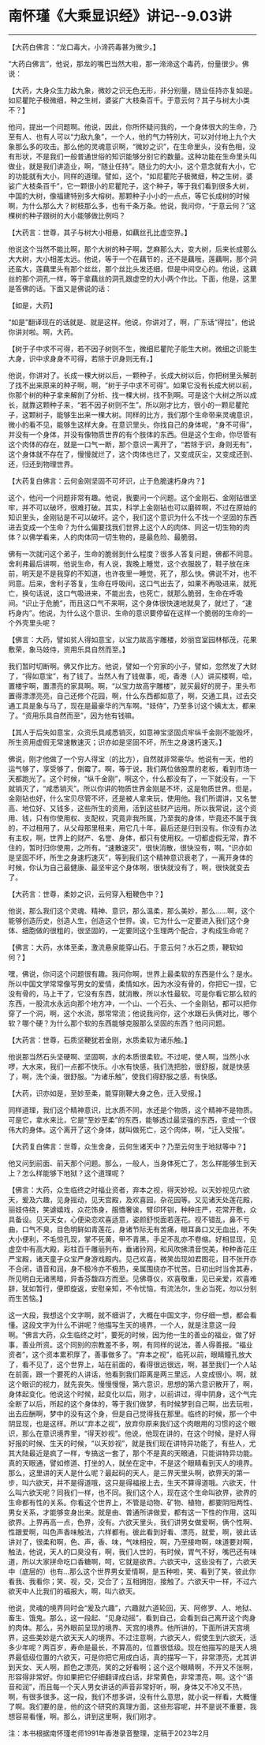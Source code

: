 # 南怀瑾《大乘显识经》讲记--9.03讲

------

【大药白佛言：“龙口毒大，小渧药毒甚为微少。】

“大药白佛言”，他说，那龙的嘴巴当然大啦，那一渧渧这个毒药，份量很少。佛说：

【大药，大身众生力敌九象，微妙之识无色无形，非分别量，随业任持亦复如是。如尼瞿陀子极微细，种之生树，婆娑广大枝条百千。于意云何？其子与树大小类不？】

他问，提出一个问题啊。他说，因此，你所怀疑问我的，一个身体很大的生命，乃至有人、也有人可以“力敌九象”，一个人，他的气力特别大，可以对付地上九个大象那么多的攻击。那么他的灵魂意识啊，“微妙之识”，在生命里头，没有色相，没有形状，不是我们一般普通世俗的知识能够分别它的数量。这种功能在生命里头叫做业，就是我们讲造业，啊，“随业任持”。随业力的大小，这个意念就有大小，它的功能就有大小，同样的道理。譬如，这个，“如尼瞿陀子极微细，种之生树，婆娑广大枝条百千”，它一颗很小的尼瞿陀子，这个种子，等于我们看到很多大树，中国的大树，像福建特别多大榕树。那颗种子小小的一点点，等它长成树的时候啊，为什么那么大？树枝那么多，也有千条万条。他说，我问你，“于意云何？”这棵树的种子跟树的大小能够做比例吗？

【大药言：世尊，其子与树大小相悬，如藕丝孔比虚空界。】

他说这个当然不能比啊，那个大树的种子啊，芝麻那么大，变大树，后来长成那么大大树，大小相差太远。他说，等于一个在藕节的，还不是藕哦，莲藕啊，那个洞还蛮大，莲藕里头有那个丝丝，那个丝比头发还细，但是中间空心的。他说，这藕丝的那个洞孔一样，等于拿藕丝的洞孔跟虚空的大小两个作比。下面，他是，这里是答佛的话。下面又是佛说的话：

【如是，大药】

“如是”翻译现在的话就是、就是这样。他说，你讲对了，啊，广东话“得拉”，他说你讲对啦。啊，大药。

【树于子中求不可得，若不因子树则不生，微细尼瞿陀子能生大树。微细之识能生大身，识中求身身不可得，若除于识身则无有。】

他说，你讲对了。长成一棵大树以后，一颗种子，长成大树以后，你把树里头解剖了找不出来原来的种子啊，啊，“树于子中求不可得”。如果它没有长成大树以前，你那个树的种子拿来解剖了分析、找一棵大树，找不到啊。可是这个大树之所以成长，就靠这颗种子来，“若不因子树则不生”。所以刚才比方，很小的一颗尼瞿陀子，这颗树子，能够生出来一棵大树。同样的比方，我们那个生命带来灵魂意识，微小的看不见，能够生这样大身。在意识里头，你找自己的身体呢，“身不可得”，并没有一个身体，并没有像物质世界的有个肢体的东西。但是这个生命，你尽管有这个肉体的存在，就是一口气一断，那个意识一离开了，“若除于识，身则无有”，这个身体就不存在了，慢慢就烂了，这个肉体也烂了，又变成灰尘，又变成还到、还，归还到物理世界。

【大药复白佛言：云何金刚坚固不可坏识，止于危脆速朽身内？】

这个，他问一个问题非常有趣。他说，我要问一个问题。这个金刚石、金刚钻很坚牢，并不可以破坏，很难打破。其实，科学上金刚钻也可以磨碎啊，不过在原始的知识里头，金刚钻是不可以破坏。这个，我们这个意识为什么不找一个坚固的东西进去变成一个生命？为什么偏要找我们世界上这个人的肉体、同这一切生物的肉体？以佛学看来，人的肉体同一切生物的，是最危险、最脆弱。

佛有一次就问这个弟子，生命的脆弱到什么程度？很多人答复问题，佛都不同意。舍利弗最后讲啊，他说生命，有人说，我晚上睡觉，这个衣服脱了，鞋子放在床前，明天是不是我穿的不知道，也许夜里一睡觉，死了，那么快。佛说不对，也不同意。后来，舍利子答复，生命在呼吸间，这口气出去了，如果不再吸进来，就死亡，换句话说，这口气吸进来，不能出去，也死亡，就那么脆弱，生命在呼吸间。“识止于危脆”，而且这口气不来啊，这个身体很快速地就臭了，就烂了，“速朽身内”。他说，为什么这个意识、生命的意识要停留在这样一个脆弱的生命的一个外壳里头呢？

【佛言：大药，譬如贫人得如意宝，以宝力故高宇雕楼，妙丽宫室园林郁茂，花果敷荣，象马妓侍，资用乐具自然而至。】

我们暂时切断啊。佛又作比方。他说，譬如一个穷家的小子，譬如，忽然发了大财了，“得如意宝”，有了钱了。当然人有了钱做事，呃，香港（人）讲买楼啊，哈，置楼宇啊，置漂亮的家具啊。啊，“以宝力故高宇雕楼”，就买最好的房子，里头布置得漂漂亮亮，自己还修个花园，啊，什么东西都如意了，啊，交通工具，过去交通工具是象与马了，现在是最豪华的汽车啊。“妓侍”，乃至多讨这个姨太太，都来了。“资用乐具自然而至”，因为他有钱嘛。

【其人于后失如意宝，众资乐具咸悉销灭，如意神宝坚固贞牢纵千金刚不能毁坏，所生资用虚假无常速散速灭；识亦如是坚固不坏，所生之身速朽速灭。】

佛说，刚才他做了一个穷人得宝（的比方），自然就非常豪华。他说有一天，他的运气够了，享受够了，倒霉了。啊，等于说，我们两位做股票的老板，看到市场一天都跑光了。这个时候，“纵千金刚”，啊这个，什么都没有了，一下就没有，一下就销灭了，“咸悉销灭”。所以你讲的物质世界金刚是不坏，这是物质世界。但是，金刚钻也好，什么宝贝尽管不坏，还是被人拿来玩，使用他。我们所谓讲，又名誉高、地位好、又钱多，这些所生的资用，活到这些财产运用。所以我常说，这个资用、钱，只有你使用权、支配权，究竟非我所属，乃至我的身体，毕竟还不属于我的，不过租用了，从父母那里租来，用它几十年，最后还是归到没有。你没有办法有主权，啊，世界上的财产、名誉、身体，都只有使用权。一切都虚假无常，靠不住的，暂时归你使用，之所有。“速散速灭”，很快消散，很快没有，啊。“识亦如是坚固不坏，所生之身速朽速灭”，等到我们这个精神意识衰老了，一离开身体的时候，你认为自己最健康、最坚牢这个身体啊，很快就没有了，啊，很快就变去了。

【大药言：世尊，柔妙之识，云何穿入粗鞕色中？】

他说，那么我们这个灵魂、精神、意识，那么温柔，那么美妙，那么……啊，这个能够创造历史，创造人生，创造这个世界。诶，它为什么一定要进入我们这个身体、细胞做的很粗的，很坚固的，一定要同这个生理两个配合，才构成生命呢？

【佛言：大药，水体至柔，激流悬泉能穿山石。于意云何？水石之质，鞕软如何？】

嘿，佛说，你问这个问题很有趣。我问你啊，世界上最柔软的东西是什么？是水。所以中国文学常常像写男女的爱情，柔情如水，因为水没有骨的，你把它一捏，它没有骨的，马上干了，它没有东西，就消散，所以水性最软。可是你看它那么软的东西，一股流水永远向那个地方冲，一个山、一个石头、一个金刚钻，都可以把你穿了一个洞，啊，这个水流，那常常流；他说我问你，这个水跟石头俩对比，哪个软？哪个硬？为什么那个软的东西能够克服那么坚固的东西？他问问题。

【大药言：世尊，石质坚鞕犹若金刚，水质柔软为诸乐触。】

他说那当然石头坚硬啊、坚固啊，水的本质很柔软。不过呢，使人啊，当然小水啰，大水来，我们一点都不快乐。小水有快感，我们洗把脸，很舒服，就是快感了，啊，洗个澡，很舒服。“为诸乐触”，使我们得舒服之感，有快感。

【大药，识亦如是，至妙至柔，能穿刚鞕大身之色，迁入受报。】

同样道理，我们这个精神意识，比水质不同，水还是个物质，这个精神不是物质。可是它，拿水来比，它是“至妙至柔”的东西，能够透过最坚强的东西，变成一个很伟大的身体。这个离开了这个身体，就叫做死亡，这个肉体，啊，“迁入受报”。

【大药复白佛言：世尊，众生舍身，云何生诸天中？乃至云何生于地狱等中？】

他又问到前面、前天那个问题。那么，一般人，当身体死亡了，怎么样能够生到天上？怎么样能够下地狱？这个道理呢？

【佛言：大药，众生临终之时福业资者，弃本之视，得天妙视。以天妙视见六欲天，爰及六趣，见身摇动，见天宫殿，及欢喜园，杂花园等。又见诸天处莲花殿，丽妓侍绕，笑谑嬉戏，众花饰身，服憍奢诶，臂印环钏，种种庄严，花常开敷，众具备设。见天天女，心便染恋欢喜适意，姿颜舒悦面若莲花。视不错乱，鼻不亏曲，口气不臭，目色明鲜如青莲花，身诸节际无有苦痛，眼耳鼻口又无血出，不失大小便利，不毛惊孔现，掌不死黄，甲不青黑，手足不乱亦不卷缩。好相显现，见虚空中有高大殿，彩柱百千雕丽列布，垂诸铃网，和风吹拂清音悦美，种种香花庄严宝殿，诸天童子众宝严身游戏殿内。见己欢喜，微笑齿现如君图花，目不张开亦不合闭，语音和润，身不极冷亦不极热，亲属围绕亦不忧苦。日初出时当舍其寿，所见明白无诸黑暗，异香芬馥四方而至。见佛尊仪，欢喜敬重，见已亲爱，欢喜难辞，犹如暂行，便即旋返，安慰亲知，不令忧恼，有流法尔，生必当死，勿以分别而生苦恼。】

这一大段，我想这个文字啊，就不细讲了，大概在中国文字，你仔细一想，都会看懂。这段文字为什么不讲呢？他描写生天的境界，一个人，就是注意这一段啊。“佛言大药，众生临终之时”，要死的时候，因为他一生的善业的福业，做了好事，善业所资。这个同别的宗教差不多，啊，有同样的说法，善人得善报。“福业资者”，这个资本累积厚了，善事做多了。“弃本之视”，临死以前，眼睛瞳孔放大了，看不见了，这个世界上，站在前面的，看得很远很远，啊，甚至我们一个人站在前面，跟一个要死的人讲话，他看到我们距离是两三里远，人变成很小。啊，就这个眼识的视力，就先丧失。慢慢慢慢，第六意识，思想的第六意识散开了，啊，身体起变化。他说这个时候，起变化以后，刚才，以前讲过，得中阴身，这个气完全断了以后，所起的这个身体的，等于我们做梦，有时候梦到自己啊，出去玩啦，出去应酬啊，梦中的没有这个身，但是自己觉得我在那里。临终的时候，那一个中阴显现，也是这样。所以“弃本之视”，放弃你原来我们这个肉眼用的习惯的这个眼识，那么在意识境界里，“得天妙视”。他说，他现在讲的，在这个时候，是好人得好报的时候、生天的时候，“以天妙视”，就是我们现在讲特异功能了，有些人，尤其大陆最近是疯了一样，专搞这一套了，那个不是真的天眼通，只能讲特异功能。真的天眼通，譬如修道、打坐的人，就坐在定中，不是这个眼睛看到天人的境界。那么，这里讲的天人是什么呢？最起码的天人，是三界天里头啊，欲界天的第一步，叫六欲天，并不是得道哦，这只是得福报上去，生天不算得道哦。六欲天，什么叫六欲天呢？同我们一样，也不同。我们这个人，现在这个生命叫欲界，欲界的生命都有性的关系。你看这个世界上，不管是动物、矿物、植物，都要阴阳两性、男女关系，才能够变身出来。就是由、普通所讲做爱，都有这一下性的作用，这叫欲界。上界再高一点，色界，没有。六欲天里头，我们讲男女做爱啊，俩个性啊、性跟爱啊，叫色声香味触法，六样都有。彼此看到好看、漂亮，就爱，啊，彼此话讲对了，很柔和啊，色、声，香、味，气味相投，啊，乃至接吻啊，味道要对啊，触法，他说，天人的口臭没有，啊，我们人世的，有时候，胃气不好，嘴巴还有味道，所以大家拼命吃口香糖啊，呵，它就是欲界。六欲天中，这些没有了，六欲天中（底层的）也有…那么这个世界男女爱情啊，是五种啦，笑、看到了笑，彼此你看我、我看你；笑、视，交，交合了；互相拥抱，接触了。六欲天中一样，不过六欲天中人比我们的福报大，啊，叫六欲天。

他说，灵魂的境界同时会“爰及六趣”，六趣就六道轮回，天、阿修罗、人、地狱、畜生、饿鬼。那么，这一段起、“见身动摇”，看到自己，会看到自己离开这个肉身的肉体。那么，另外眼前呈现的境界、天宫的境界。他所讲的，下面所讲天宫境界，这些美妙是六欲天天人的境界。不过注意啊，六欲天人，假使生到六欲天，活多少年呢？两百岁，寿命是最长，不算高的，位置很低级。现在他描写的是天人境界最低级位置的六欲天，可是你把它用成白话，真的描写一下，非常漂亮，尤其讲到天女、天人啊，颜色之漂亮，笑的之好看啊；这个这个眼睛啊，不开又不张啊，形容得非常好。你如果把它仔细翻译成白话，非常黄色，非常漂亮，啊。这个“语音和润”，而且每一个天人男女讲话的声音非常好听，啊，身体又不冷又不热，啊，有很多很多。这一段，我们不想多讲，没有什么意思，就小说一样看，大概懂了啊。我们要的是，他的这个研究的真理方面，这些形容呢，并不是说不重要，我想容易看懂，啊。那么，讲到这里啊，我们刚才。

注：本书根据南怀瑾老师1991年香港录音整理，定稿于2023年2月

